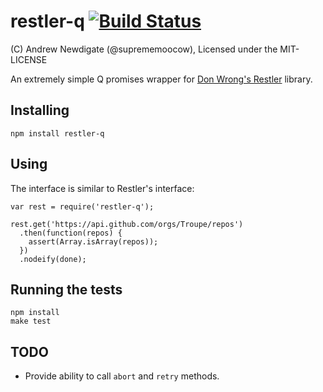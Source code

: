 restler-q [![Build Status](https://api.travis-ci.org/troupe/restler-q)](https://api.travis-ci.org/troupe/restler-q.png)
=========

(C) Andrew Newdigate (@suprememoocow), Licensed under the MIT-LICENSE

An extremely simple Q promises wrapper for [Don Wrong's Restler](https://github.com/danwrong/restler) library.


Installing
-----------------

    npm install restler-q


Using
-----------------

The interface is similar to Restler's interface:

    var rest = require('restler-q');

    rest.get('https://api.github.com/orgs/Troupe/repos')
      .then(function(repos) {
        assert(Array.isArray(repos));
      })
      .nodeify(done);

Running the tests
-----------------

    npm install
    make test


TODO
-----------------
* Provide ability to call `abort` and `retry` methods.
